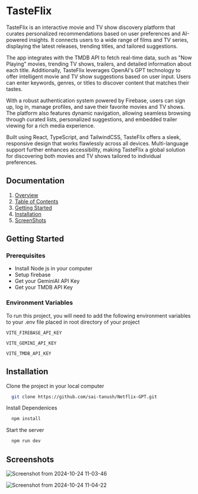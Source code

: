 
# TasteFlix

TasteFlix is an interactive movie and TV show discovery platform that curates personalized recommendations based on user preferences and AI-powered insights. It connects users to a wide range of films and TV series, displaying the latest releases, trending titles, and tailored suggestions.

The app integrates with the TMDB API to fetch real-time data, such as "Now Playing" movies, trending TV shows, trailers, and detailed information about each title. Additionally, TasteFlix leverages OpenAI's GPT technology to offer intelligent movie and TV show suggestions based on user input. Users can enter keywords, genres, or titles to discover content that matches their tastes.

With a robust authentication system powered by Firebase, users can sign up, log in, manage profiles, and save their favorite movies and TV shows. The platform also features dynamic navigation, allowing seamless browsing through curated lists, personalized suggestions, and embedded trailer viewing for a rich media experience.

Built using React, TypeScript, and TailwindCSS, TasteFlix offers a sleek, responsive design that works flawlessly across all devices. Multi-language support further enhances accessibility, making TasteFlix a global solution for discovering both movies and TV shows tailored to individual preferences.


## Documentation

1.  [Overview](https://github.com/sai-tanush/Netflix-GPT?tab=readme-ov-file#tasteflix)
2.  [Table of Contents](https://github.com/sai-tanush/Netflix-GPT?tab=readme-ov-file#documentation)
3.  [Getting Started](https://github.com/sai-tanush/Netflix-GPT?tab=readme-ov-file#getting-started)
4.  [Installation](https://github.com/sai-tanush/Netflix-GPT?tab=readme-ov-file#installation)
5.  [ScreenShots](https://github.com/sai-tanush/Netflix-GPT?tab=readme-ov-file#screenshots)

## Getting Started

### Prerequisites
  * Install Node js in your computer
  * Setup firebase
  * Get your GeminiAI API Key 
  * Get your TMDB API Key
### Environment Variables

To run this project, you will need to add the following environment variables to your .env file placed in root directory of your project

`VITE_FIREBASE_API_KEY`

`VITE_GEMINI_API_KEY`

`VITE_TMDB_API_KEY`


## Installation

Clone the project in your local computer 
```bash
  git clone https://github.com/sai-tanush/Netflix-GPT.git
```

Install Dependenices
```bash
  npm install
```

Start the server
```bash
  npm run dev
```
## Screenshots

![Screenshot from 2024-10-24 11-03-46](https://github.com/user-attachments/assets/fe5f54ce-fba8-4310-aa68-45636e54a0d5)

![Screenshot from 2024-10-24 11-04-22](https://github.com/user-attachments/assets/edcb2c81-fadf-4f3c-bce8-fa1abe2341a3)
